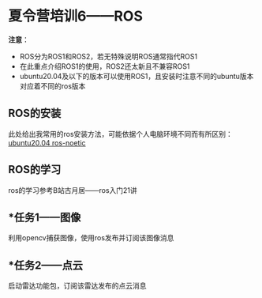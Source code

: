 #  夏令营培训6——ROS

**注意**：

* ROS分为ROS1和ROS2，若无特殊说明ROS通常指代ROS1
* 在此重点介绍ROS1的使用，ROS2还太新且不兼容ROS1
* ubuntu20.04及以下的版本可以使用ROS1，且安装时注意不同的ubuntu版本对应着不同的ros版本



##  ROS的安装

此处给出我常用的ros安装方法，可能依据个人电脑环境不同而有所区别：[ubuntu20.04 ros-noetic](https://blog.csdn.net/qq_44339029/article/details/120579608)



##  ROS的学习

ros的学习参考B站古月居——ros入门21讲



##  *任务1——图像

利用opencv捕获图像，使用ros发布并订阅该图像消息



##  *任务2——点云

启动雷达功能包，订阅该雷达发布的点云消息
